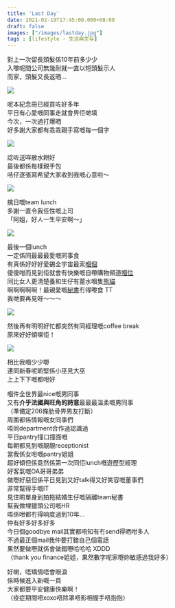 ```yaml
---
title: 'Last Day'
date: 2021-02-19T17:45:00.000+08:00
draft: false
images: ["/images/lastday.jpg"]
tags : [lifestyle - 生活與生存]
---
```


對上一次留長頭髮係10年前多少少    
入嚟呢間公司無幾耐就一直以短頭髮示人  
而家，頭髮又長返晒...  

![](/images/lastday.jpg)

呢本紀念冊已經買咗好多年  
平日有心愛嘅同事走就會畀佢哋填  
今次，一次過打爆晒  
好多謝大家都有乖乖親手寫嘅每一個字  

![](/images/lastday1.jpg)

諗咗送咩散水餅好  
最後都係每樣親手包  
咭仔逐張寫希望大家收到我嘅心意啦～      

![](/images/lastday2.jpg)

擒日嘅team lunch  
多謝一直令我任性嘅上司  
「阿姐，好人一生平安啊～」  

![](/images/lastday3.jpg)

最後一個lunch  
一定係同最最最愛嘅同事食  
有真係好好好愛錫全宇宙最索[嗰個](https://hidie.net/queenofsiumai/)    
傻傻咁而見到佢就會有快樂嘅自帶購物頻道[嗰位](https://hidie.net/babyganics/)  
同比女人更清楚養和生仔有薑水嗰隻[熊貓](https://hidie.net/pandacard/)  
啊啊啊啊啊！最親愛嘅[秘書](https://hidie.net/turnipcake/)冇得嚟食 TT  
我哋要再見呀～～～  

![](/images/nodi.jpg)

然後再有明明好忙都突然有同經理嘅coffee break  
原來好好傾㗎佢！  

![](/images/lastday4.jpg)

相比我嗰少少嘢  
連同新春呢啲堅係小巫見大巫  
上上下下嘅都咁好  
  
嗰件全世界最nice嘅男同事  
又有**介乎法國與旺角的詩意**最最最溫柔嘅男同事  
（準備定206條肋骨畀男友打斷）  
周圍都係情報嘅女同事們  
唔同department合作過認識過  
平日pantry撞口撞面嘅  
每朝都見到嘅靚靚receptionist  
當我係女咁嘅pantry姐姐  
超好傾但係竟然係第一次同佢lunch嘅遊歷型經理  
好客氣嘅OA哥哥弟弟  
做嘢好惡但係平日見到又好talk得又好笑容嘅董事們  
非常幫得手嘅IT  
見住啲單身到拍拖結婚生仔嘅隔離team秘書  
幫我做埋獵頭公司嘅HR  
唔係咁都冇得响度過到10年...  
仲有好多好多好多  
今日個goodbye mail其實都唔知有冇send得晒咁多人  
不過最正個mail我仲要打錯自己個電話  
果然要做嘢就係會做錯嘢哈哈哈 XDDD  
（thank you finance姐姐，果然數字呢家嘢妳敏感過我好多）  
  
好喇，唔矯情唔會眼淚  
係時候進入新嘅一頁  
大家都要平安健康快樂啊！  
（疫症期間唔xoxo唔除罩唔影相握手唔抱抱）  
